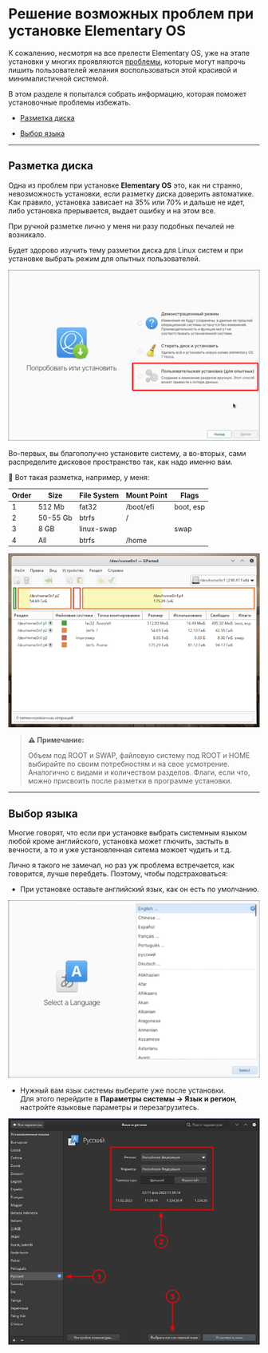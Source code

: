 # Решение возможных проблем при установке Elementary OS

К сожалению, несмотря на все прелести Elementary OS, уже на этапе установки у многих проявляются [проблемы](https://youtu.be/NPx8aH6oS14), которые могут напрочь лишить пользователей желания воспользоваться этой красивой и минималистичной системой.

В этом разделе я попытался собрать информацию, которая поможет установочные проблемы избежать.

* [Разметка диска](#разметка-диска)

* [Выбор языка](#выбор-языка)

---

## Разметка диска

Одна из проблем при установке **Elementary OS** это, как ни странно, невозможность установки, если разметку диска доверить автоматике. Как правило, установка зависает на 35% или 70% и дальше не идет, либо установка прерывается, выдает ошибку и на этом все.

При ручной разметке лично у меня ни разу подобных печалей не возникало.

Будет здорово изучить тему разметки диска для Linux систем и при установке выбрать режим для опытных пользователей.

![эксперт](https://github.com/ded-ared/eos-all-about/blob/main/images/partition.png)

Во-первых, вы благополучно установите систему, а во-вторых, сами распределите дисковое пространство так, как надо именно вам.

🔵 Вот такая разметка, например, у меня:

| Order | Size     | File System | Mount Point | Flags     |
|-------|----------|-------------|-------------|-----------|
| 1     | 512 Mb   | fat32       | /boot/efi   | boot, esp |
| 2     | 50-55 Gb | btrfs       | /           |           |
| 3     | 8 GB     | linux-swap  |             | swap      |
| 4     | All      | btrfs       | /home       |           |

![gparted](https://github.com/ded-ared/eos-all-about/blob/main/images/gparted-disk-partition.png)

> **⚠️ Примечание:**
>
>Объем под ROOT и SWAP, файловую систему под ROOT и HOME выбирайте по своим потребностям и на свое усмотрение. Аналогично с видами и количеством разделов. Флаги, если что, можно присвоить после разметки в программе установки.
>

---

## Выбор языка

Многие говорят, что если при установке выбрать системным языком любой кроме английского, установка может глючить, застыть в вечности, а то и уже установленная ситема можоет чудить и т.д.

Лично я такого не замечал, но раз уж проблема встречается, как говорится, лучше перебдеть. Поэтому, чтобы подстраховаться:

* При установке оставьте английский язык, как он есть по умолчанию.

![lang-before](https://github.com/ded-ared/eos-all-about/blob/main/images/language-before.png)

* Нужный вам язык системы выберите уже после установки.   
  Для этого перейдите в **Параметры системы → Язык и регион**, настройте языковые параметры и перезагрузитесь.

![lang-after](https://github.com/ded-ared/eos-all-about/blob/main/images/language-after.png)
